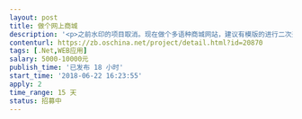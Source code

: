 ```yaml
---                
layout: post       
title: 做个网上商城           
description: '<p>之前水印的项目取消。现在做个多语种商城网站，建议有模版的进行二次开发</p><p><br></p><p>。不涉及水印和图片的问题。做个有源代码的全新的商城。现在开始做，半月</p><p><br></p><p>到二十天内完活。需更长时间的就不谈了</p>'     
contenturl: https://zb.oschina.net/project/detail.html?id=20870      
tags: [.Net,WEB应用]            
salary: 5000-10000元          
publish_time: '已发布 18 小时'         
start_time: '2018-06-22 16:23:55'           
apply: 2                   
time_range: 15 天              
status: 招募中                  
---                 
```


